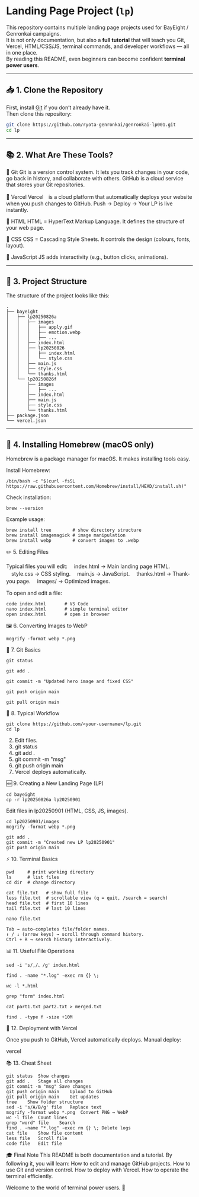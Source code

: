 # Landing Page Project (`lp`)

This repository contains multiple landing page projects used for BayEight / Genronkai campaigns.  
It is not only documentation, but also a **full tutorial** that will teach you Git, Vercel, HTML/CSS/JS, terminal commands, and developer workflows — all in one place.  
By reading this README, even beginners can become confident **terminal power users**.

---

## 📥 1. Clone the Repository

First, install [Git](https://git-scm.com/downloads) if you don’t already have it.  
Then clone this repository:

```bash
git clone https://github.com/ryota-genronkai/genronkai-lp001.git
cd lp
```
---

## 📚 2. What Are These Tools?
🔹 Git
Git is a version control system. It lets you track changes in your code, go back in history, and collaborate with others.
GitHub is a cloud service that stores your Git repositories.

🔹 Vercel
Vercel　is a cloud platform that automatically deploys your website when you push changes to GitHub.
Push → Deploy → Your LP is live instantly.

🔹 HTML
HTML = HyperText Markup Language. It defines the structure of your web page.

🔹 CSS
CSS = Cascading Style Sheets. It controls the design (colours, fonts, layout).

🔹 JavaScript
JS adds interactivity (e.g., button clicks, animations).

---

## 📂 3. Project Structure

The structure of the project looks like this:

```tree
.
├── bayeight
│   ├── lp20250826a
│   │   ├── images
│   │   │   ├── apply.gif
│   │   │   ├── emotion.webp
│   │   │   ├── ...
│   │   ├── index.html
│   │   ├── lp20250826
│   │   │   ├── index.html
│   │   │   └── style.css
│   │   ├── main.js
│   │   ├── style.css
│   │   └── thanks.html
│   └── lp20250826f
│       ├── images
│       │   ├── ...
│       ├── index.html
│       ├── main.js
│       ├── style.css
│       └── thanks.html
├── package.json
└── vercel.json
```
---

## 🔧 4. Installing Homebrew (macOS only)

Homebrew
 is a package manager for macOS. It makes installing tools easy.

Install Homebrew:
```
/bin/bash -c "$(curl -fsSL https://raw.githubusercontent.com/Homebrew/install/HEAD/install.sh)"
```

Check installation:
```
brew --version
```

Example usage:
```
brew install tree        # show directory structure
brew install imagemagick # image manipulation
brew install webp        # convert images to .webp
```
✏️ 5. Editing Files

Typical files you will edit:
　index.html → Main landing page HTML.
　style.css → CSS styling.
　main.js → JavaScript.
　thanks.html → Thank-you page.
　images/ → Optimized images.

To open and edit a file:
```
code index.html       # VS Code
nano index.html       # simple terminal editor
open index.html       # open in browser
```

🖼️ 6. Converting Images to WebP

```Convert PNG → WebP:
mogrify -format webp *.png
```

🌳 7. Git Basics
```Check status:
git status
```

```Add files:
git add .
```

```Commit:
git commit -m "Updated hero image and fixed CSS"
```

```Push:
git push origin main
```

```Pull:
git pull origin main
```

🔄 8. Typical Workflow

```1. Clone once:
git clone https://github.com/<your-username>/lp.git
cd lp
```
2. Edit files.
3. git status
4. git add .
5. git commit -m "msg"
6. git push origin main
7. Vercel deploys automatically.

🆕 9. Creating a New Landing Page (LP)

```Create new LP by copying an existing one:
cd bayeight
cp -r lp20250826a lp20250901
```

Edit files in lp20250901 (HTML, CSS, JS, images).
```Optimize images:
cd lp20250901/images
mogrify -format webp *.png
```

```Commit & push:
git add .
git commit -m "Created new LP lp20250901"
git push origin main
```

⚡ 10. Terminal Basics
```🔹 Navigation
pwd     # print working directory
ls      # list files
cd dir  # change directory
```

```🔹 File viewing
cat file.txt   # show full file
less file.txt  # scrollable view (q = quit, /search = search)
head file.txt  # first 10 lines
tail file.txt  # last 10 lines
```

```🔹 Editing
nano file.txt
```

```🔹 Autocomplete & history
Tab → auto-completes file/folder names.
↑ / ↓ (arrow keys) → scroll through command history.
Ctrl + R → search history interactively.
```

📊 11. Useful File Operations

```Replace characters in file:
sed -i 's/,/、/g' index.html
```

```Delete .log files:
find . -name "*.log" -exec rm {} \;
```

```Count lines:
wc -l *.html
```

```Search in files:
grep "form" index.html
```

```Merge files:
cat part1.txt part2.txt > merged.txt
```

```Find large files:
find . -type f -size +10M
```

🚀 12. Deployment with Vercel

Once you push to GitHub, Vercel automatically deploys.
Manual deploy:

vercel

📚 13. Cheat Sheet
```Command	Purpose
git status	Show changes
git add .	Stage all changes
git commit -m "msg"	Save changes
git push origin main	Upload to GitHub
git pull origin main	Get updates
tree	Show folder structure
sed -i 's/A/B/g' file	Replace text
mogrify -format webp *.png	Convert PNG → WebP
wc -l file	Count lines
grep "word" file	Search
find . -name "*.log" -exec rm {} \;	Delete logs
cat file	Show file content
less file	Scroll file
code file	Edit file
```

🎓 Final Note
This README is both documentation and a tutorial.
By following it, you will learn:
How to edit and manage GitHub projects.
How to use Git and version control.
How to deploy with Vercel.
How to operate the terminal efficiently.

Welcome to the world of terminal power users. 🚀




















 
